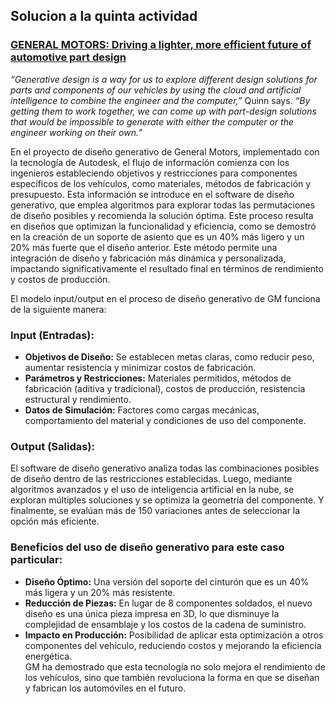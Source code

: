 ## Solucion a la quinta actividad  

### [**GENERAL MOTORS: Driving a lighter, more efficient future of automotive part design**](https://www.autodesk.com/customer-stories/general-motors-generative-design)
  
_“Generative design is a way for us to explore different design solutions for parts and components of our vehicles by using the 
cloud and artificial intelligence to combine the engineer and the computer,”_ Quinn says. _“By getting them to work together, we can come up 
with part-design solutions that would be impossible to generate with either the computer or the engineer working on their own.”_

En el proyecto de diseño generativo de General Motors, implementado con la tecnología de Autodesk, el flujo de información comienza con los 
ingenieros estableciendo objetivos y restricciones para componentes específicos de los vehículos, como materiales, métodos de fabricación y presupuesto. 
Esta información se introduce en el software de diseño generativo, que emplea algoritmos para explorar todas las permutaciones de diseño posibles 
y recomienda la solución óptima. Este proceso resulta en diseños que optimizan la funcionalidad y eficiencia, como se demostró en la creación de un 
soporte de asiento que es un 40% más ligero y un 20% más fuerte que el diseño anterior. Este método permite una integración de diseño y fabricación 
más dinámica y personalizada, impactando significativamente el resultado final en términos de rendimiento y costos de producción.

El modelo input/output en el proceso de diseño generativo de GM funciona de la siguiente manera:
### Input (Entradas):  
  -  **Objetivos de Diseño:** Se establecen metas claras, como reducir peso, aumentar resistencia y minimizar costos de fabricación.  
  -  **Parámetros y Restricciones:** Materiales permitidos, métodos de fabricación (aditiva y tradicional), costos de producción, resistencia estructural y rendimiento.  
  -  **Datos de Simulación:** Factores como cargas mecánicas, comportamiento del material y condiciones de uso del componente.  
### Output (Salidas):   
El software de diseño generativo analiza todas las combinaciones posibles de diseño dentro de las restricciones establecidas. Luego, mediante algoritmos avanzados y el uso de inteligencia artificial en la nube, se exploran múltiples soluciones y se optimiza la geometría del componente. Y finalmente, se evalúan más de 150 variaciones antes de seleccionar la opción más eficiente.  
  
### Beneficios del uso de diseño generativo para este caso particular:  
- **Diseño Óptimo:** Una versión del soporte del cinturón que es un 40% más ligera y un 20% más resistente.  
- **Reducción de Piezas:** En lugar de 8 componentes soldados, el nuevo diseño es una única pieza impresa en 3D, lo que disminuye la complejidad de ensamblaje y los costos de la cadena de suministro.  
- **Impacto en Producción:** Posibilidad de aplicar esta optimización a otros componentes del vehículo, reduciendo costos y mejorando la eficiencia energética.  
GM ha demostrado que esta tecnología no solo mejora el rendimiento de los vehículos, sino que también revoluciona la forma en que se diseñan y fabrican los automóviles en el futuro.  
